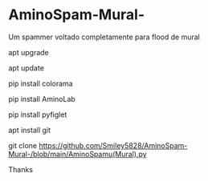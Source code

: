 # AminoSpam-Mural-
Um spammer voltado completamente para flood de mural


apt upgrade

apt update

pip install colorama

pip install AminoLab

pip install pyfiglet

apt install git

git clone https://github.com/Smiley5828/AminoSpam-Mural-/blob/main/AminoSpamu(Mural).py


Thanks
